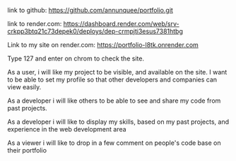  link to github: https://github.com/annunquee/portfolio.git

 link to render.com: https://dashboard.render.com/web/srv-crkpp3btq21c73depek0/deploys/dep-crmpjti3esus7381htbg
 
 Link to my site on render.com: https://portfolio-l8tk.onrender.com

 Type 127 and enter on chrom to check the site.

As a user, i will like my project to be visible, and available on the site.
I want to be able to set my profile so that other developers and companies can view easily.

As a developer i will like others to be able to see and share my code from past projects.

As a developer i will like to display my skills, based on my past projects, and experience in the web development area


As a viewer i will like to drop in a few comment on people's code base on their portfolio
